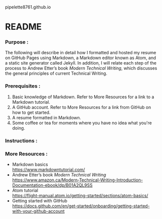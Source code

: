 pipelette8761.github.io
# README

### Purpose :
The following will describe in detail how I formatted and hosted my resume on GitHub Pages using Markdown, a Markdown editor known as Atom, and a static site generator called Jekyll. In addition, I will relate each step of the process to Andrew Etter’s book *Modern Technical Writing*, which discusses the general principles of current Technical Writing.  

### Prerequisites :
1. Basic knowledge of Markdown. Refer to More Resources for a link to a Markdown tutorial.
2. A GitHub account. Refer to More Resources for a link from GitHub on how to get started.
3. A resume formatted in Markdown.
4. Some coffee or tea for moments where you have no idea what you're doing.

### Instructions :


### More Resources :
- Markdown basics  
https://www.markdowntutorial.com/
- Andrew Etter’s book *Modern Technical Writing*  
https://www.amazon.ca/Modern-Technical-Writing-Introduction-Documentation-ebook/dp/B01A2QL9SS
- Atom tutorial  
https://flight-manual.atom.io/getting-started/sections/atom-basics/
- Getting started with GitHub  
https://docs.github.com/en/get-started/onboarding/getting-started-with-your-github-account
